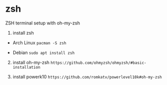# zsh
ZSH terminal setup with oh-my-zsh

1. install zsh
- Arch Linux
`pacman -S zsh`

- Debian
`sudo apt install zsh`

2. install oh-my-zsh
`https://github.com/ohmyzsh/ohmyzsh/#basic-installation`

3. install powerk10
`https://github.com/romkatv/powerlevel10k#oh-my-zsh`
